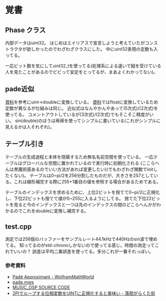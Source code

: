 # 覚書

## Phase クラス

内部データはuint32。
はじめはエイリアスで宣言しようと考えていたがコンストラクタが欲しかったのでわざわざクラスにした。
中にuint32表現の定数も入ってる。

一応ビット数を気にしてuint32_tを使ってる(処理系による違いで鉞を受けている人を見たことがあるのでビビって安定をとってるが、まあよくわかってない)。

## pade近似

[資料](http://suzublog.hatenablog.com/entry/2018/01/21/182247)を参考にuint->doubleに変換している。
[資料](http://suzublog.hatenablog.com/entry/2018/01/21/182247)ではfloatに変換しているため定数が異なるが仕組みは同じ。
近似式はなんやかんやあって(5次式)/(2次式)を使ってる。
コメントアウトしているが(3次式)/(2次式)でもそこそこ精度がいい。
sin(double)のほうは再帰を使ってシンプルに書いている(これがシンプルに見えるかは人それぞれ)。

## テーブル引き

テーブルの生成過程と本体を隠蔽するため無名名前空間を使っている。
一応テーブルはグローバルな空間に置かれているので実行時に初期化される
(ここらへんは黒魔術感あるのでいい方法があれば変更したい)(でもわざわざ関数でinitしたくない)。
テーブルは0~pi/2を256分割したものだが、大きさを257としている。これは線形補完する際に255+1番目の値を参照する場合があるためである。

テーブルのインデックスを求めるために、上位2ビットを捨てて0~pi/2に正規化し、下位22ビットも捨てて値が0~255に入るようにしてる。
捨てた下位22ビットを見ると今のインデックスと一つは先のインデックスの間のどこらへんかがわかるのでこれをdoubleに変換し補完する。

## test.cpp

測定では256個のバッファーをサンプルレート44.1kHzで440Hzのsin波で埋めてる。
知ってるのがstd::chronoしかないので使ってる感じ。時間の測定ってこれでいいの？
誤差は平均二乗誤差を使ってる。多分これが一番それっぽい。

### 参考資料

- [Padé Approximant - WolframMathWorld](http://mathworld.wolfram.com/PadeApproximant.html)
- [pade.mws](http://homepages.math.uic.edu/~jan/MCS471/Lec25/pade.html)
- [MUSIC_DSP SOURCE CODE](http://www.musicdsp.org/archive.php?classid=1)
- [2PIでループする位相変数をUINTに正規化すると美味い - 落胆がらくた街](http://suzublog.hatenablog.com/entry/2018/01/21/182247)
